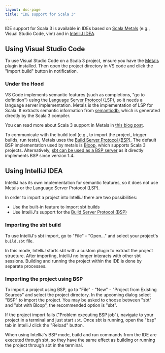 ```yaml
---
layout: doc-page
title: "IDE support for Scala 3"
---
```


IDE support for Scala 3 is available in IDEs based on [Scala Metals](https://scalameta.org/metals/)
(e.g., Visual Studio Code, vim) and in [IntelliJ IDEA](https://www.jetbrains.com/idea/).


## Using Visual Studio Code

To use Visual Studio Code on a Scala 3 project, ensure you have the
[Metals](https://scalameta.org/metals/docs/editors/vscode.html) plugin installed. Then open the
project directory in VS code and click the "Import build" button in notification.


### Under the Hood

VS Code implements semantic features (such as completions, "go to definition")
using the [Language Server Protocol (LSP)](https://github.com/Microsoft/language-server-protocol),
so it needs a language server implementation. Metals is the implementation of LSP for Scala. It
extracts semantic information from [semanticdb](https://scalameta.org/docs/semanticdb/guide.html),
which is generated directly by the Scala 3 compiler.

You can read more about Scala 3 support in Metals in
[this blog post](https://medium.com/virtuslab/introduction-to-metals-with-scala-3-79ebf3120a95).

To communicate with the build tool (e.g., to import the project, trigger builds, run tests),
Metals uses the [Build Server Protocol (BSP)](https://build-server-protocol.github.io/). The
default BSP implementation used by metals is [Bloop](https://scalacenter.github.io/bloop/), which
supports Scala 3 projects. Alternatively,
[sbt can be used as a BSP server](https://scalameta.org/metals/blog/2020/11/06/sbt-BSP-support.html)
as it directly implements BSP since version 1.4.


## Using IntelliJ IDEA

IntelliJ has its own implementation for semantic features, so it does not use Metals or the
Language Server Protocol (LSP).

In order to import a project into IntelliJ there are two possibilities:
  - Use the built-in feature to import sbt builds
  - Use IntelliJ's support for the
    [Build Server Protocol (BSP)](https://www.jetbrains.com/help/idea/bsp-support.html)


### Importing the sbt build

To use IntelliJ's sbt import, go to "File" - "Open..." and select your project's `build.sbt` file.

In this mode, IntelliJ starts sbt with a custom plugin to extract the project structure. After
importing, IntelliJ no longer interacts with other sbt sessions. Building and running the project
within the IDE is done by separate processes.


### Importing the project using BSP

To import a project using BSP, go to "File" - "New" - "Project from Existing Sources" and select
the project directory. In the upcoming dialog select "BSP" to import the project. You may be asked
to choose between "sbt" and "sbt with Bloop", the recommended option is "sbt".

If the project import fails ("Problem executing BSP job"), navigate to your project in a terminal
and just start `sbt`. Once sbt is running, open the "bsp" tab in IntelliJ click the "Reload" button.

When using IntelliJ's BSP mode, build and run commands from the IDE are executed through sbt, so
they have the same effect as building or running the project through sbt in the terminal.
